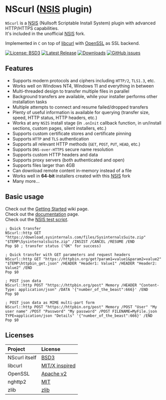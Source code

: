 # NScurl ([NSIS](https://github.com/negrutiu/nsis) plugin)

`NScurl` is a [NSIS](https://github.com/negrutiu/nsis) (Nullsoft Scriptable Install System) plugin with advanced HTTP/HTTPS capabilities.  
It's included in the unofficial [NSIS](https://github.com/negrutiu/nsis) fork.

Implemented in `C` on top of [libcurl](https://curl.haxx.se/libcurl) with [OpenSSL](https://www.openssl.org) as SSL backend.


[![License: BSD3](https://img.shields.io/badge/License-BSD3-blue.svg)](LICENSE.md)
[![Latest Release](https://img.shields.io/badge/dynamic/json.svg?label=Latest%20Release&url=https%3A%2F%2Fapi.github.com%2Frepos%2Fnegrutiu%2Fnsis-nscurl%2Freleases%2Flatest&query=%24.name&colorB=orange)](../../releases/latest)
[![Downloads](https://img.shields.io/github/downloads/negrutiu/nsis-nscurl/total.svg?label=Downloads&colorB=orange)](../../releases/latest)
[![GitHub issues](https://img.shields.io/github/issues/negrutiu/nsis-nscurl.svg?label=Issues)](../../issues)

## Features

- Supports modern protocols and ciphers including `HTTP/2`, `TLS1.3`, etc.
- Works well on Windows NT4, Windows 11 and everything in between
- Multi-threaded design to transfer multiple files in parallel
- Background transfers are available, while your installer performs other installation tasks
- Multiple attempts to connect and resume failed/dropped transfers
- Plenty of useful information is available for querying (transfer size, speed, HTTP status, HTTP headers, etc.)
- Works at any `NSIS` install stage (in `.onInit` callback function, in un/install sections, custom pages, silent installers, etc.)
- Supports custom certificate stores and certificate pinning
- Supports `HTTP` and `TLS` authentication
- Supports all relevant HTTP methods (`GET`, `POST`, `PUT`, `HEAD`, etc.)
- Supports `DNS-over-HTTPS` secure name resolution
- Supports custom HTTP headers and data
- Supports proxy servers (both authenticated and open)
- Supports files larger than 4GB
- Can download remote content in-memory instead of a file
- Works well in **64-bit** installers created with this [NSIS](https://github.com/negrutiu/nsis) fork
- Many more...

## Basic usage

Check out the [Getting Started](https://github.com/negrutiu/nsis-nscurl/wiki/Getting-Started) wiki page.  
Check out the [documentation](NScurl.readme.md) page.  
Check out the [NSIS test script](test/NScurl-Test.nsi).  

```nsis
; Quick transfer
NScurl::http GET "https://download.sysinternals.com/files/SysinternalsSuite.zip" "$TEMP\SysinternalsSuite.zip" /INSIST /CANCEL /RESUME /END
Pop $0 ; transfer status ("OK" for success)

; Quick transfer with GET parameters and request headers
NScurl::http GET "https://httpbin.org/get?param1=value1&param2=value2" "$TEMP\httpbin_get.json" /HEADER "Header1: Value1" /HEADER "Header2: Value2" /END
Pop $0

; POST json data
NScurl::http POST "https://httpbin.org/post" Memory /HEADER "Content-Type: application/json" /DATA '{"number_of_the_beast":666}' /END
Pop $0

; POST json data as MIME multi-part form
NScurl::http POST "https://httpbin.org/post" Memory /POST "User" "My user name" /POST "Password" "My password" /POST FILENAME=MyFile.json TYPE=application/json "Details" '{"number_of_the_beast":666}' /END
Pop $0
```

## Licenses
Project        | License
:------        | :----------------------------------------------------
NScurl itself  | [BSD3](LICENSE.md)
libcurl        | [MIT/X inspired](https://curl.haxx.se/docs/copyright.html)
OpenSSL        | [Apache v2](https://www.openssl.org/source/license.html)
nghttp2        | [MIT](https://github.com/nghttp2/nghttp2/blob/master/COPYING)
zlib           | [zlib](https://www.zlib.net/zlib_license.html)
